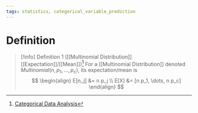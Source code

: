 ```yaml
---
tags: statistics, categorical_variable_prediction
---
```


# Definition

> [!info] Definition 1 ([[Multinomial Distribution]] [[Expectation]]/[[Mean]])[^1]
> For a [[Multinomial Distribution]] denoted $Multinomial(n, p_1, \dots, p_c)$, its expectation/mean is
> $$
> \begin{align}
> E[n_j] &= n p_j \\
> E[X] &= [n p_1, \dots, n p_c]
> \end{align}
> $$

[^1]: [Categorical Data Analysis](zotero://open-pdf/library/items/JZKRKD5L?page=24)